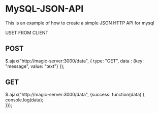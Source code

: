 MySQL-JSON-API
==============

This is an example of how to create a simple JSON HTTP API for mysql

  USET FROM CLIENT
  
  POST
  ---------
  
  $.ajax("http://magic-server:3000/data", {
   type: "GET",
   data : {key: "message", value: "text"}
  });
 
  GET
  ------------
  
  $.ajax("http://magic-server:3000/data", {success: function(data) {
     console.log(data);  
  }});
 
